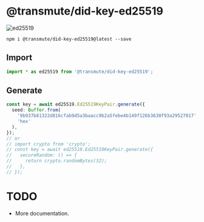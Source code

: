 # @transmute/did-key-ed25519

![ed25519](https://github.com/transmute-industries/did-key.js/workflows/ed25519/badge.svg)

```
npm i @transmute/did-key-ed25519@latest --save
```

## Import

```ts
import * as ed25519 from '@transmute/did-key-ed25519';
```

## Generate

```ts
const key = await ed25519.Ed25519KeyPair.generate({
  seed: Buffer.from(
    '9b937b81322d816cfab9d5a3baacc9b2a5febe4b149f126b3630f93a29527017',
    'hex'
  ),
});
// or
// import crypto from 'crypto';
// const key = await ed25519.Ed25519KeyPair.generate({
//   secureRandom: () => {
//     return crypto.randomBytes(32);
//   },
// });
```

# TODO

- More documentation.
